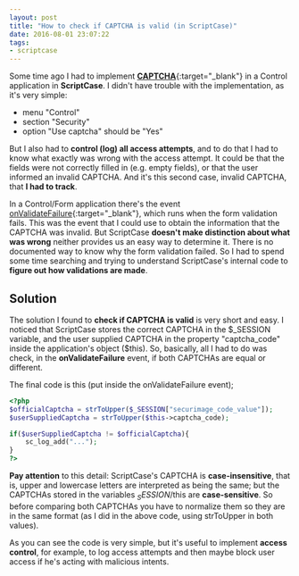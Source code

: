 ```yaml
---
layout: post
title: "How to check if CAPTCHA is valid (in ScriptCase)"
date: 2016-08-01 23:07:22
tags:
- scriptcase
---
```


Some time ago I had to implement [**CAPTCHA**](http://www.scriptcase.net/tutorials/using-the-captcha-form-login/){:target="_blank"} in a Control application in **ScriptCase**. I didn't have trouble with the implementation, as it's very simple:

* menu "Control"
* section "Security"
* option "Use captcha" should be "Yes"

But I also had to **control (log) all access attempts**, and to do that I had to know what exactly was wrong with the access attempt. It could be that the fields were not correctly filled in (e.g. empty fields), or that the user informed an invalid CAPTCHA. And it's this second case, invalid CAPTCHA, that **I had to track**.

In a Control/Form application there's the event [onValidateFailure](http://www.scriptcase.net/docs/en_us/v81/control-applications/control/events/events){:target="_blank"}, which runs when the form validation fails. This was the event that I could use to obtain the information that the CAPTCHA was invalid. But ScriptCase **doesn't make distinction about what was wrong** neither provides us an easy way to determine it. There is no documented way to know why the form validation failed. So I had to spend some time searching and trying to understand ScriptCase's internal code to **figure out how validations are made**.

## Solution

The solution I found to **check if CAPTCHA is valid** is very short and easy. I noticed that ScriptCase stores the correct CAPTCHA in the $_SESSION variable, and the user supplied CAPTCHA in the property "captcha_code" inside the application's object ($this). So, basically, all I had to do was check, in the **onValidateFailure** event, if both CAPTCHAs are equal or different.

The final code is this (put inside the onValidateFailure event);

```php
<?php
$officialCaptcha = strToUpper($_SESSION["securimage_code_value"]);
$userSuppliedCaptcha = strToUpper($this->captcha_code);

if($userSuppliedCaptcha != $officialCaptcha){
	sc_log_add("...");
}
?>
```


**Pay attention** to this detail: ScriptCase's CAPTCHA is **case-insensitive**, that is, upper and lowercase letters are interpreted as being the same; but the CAPTCHAs stored in the variables $_SESSION/$this are **case-sensitive**. So before comparing both CAPTCHAs you have to normalize them so they are in the same format (as I did in the above code, using strToUpper in both values).

As you can see the code is very simple, but it's useful to implement **access control**, for example, to log access attempts and then maybe block user access if he's acting with malicious intents.
